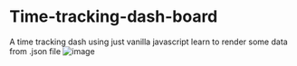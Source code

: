 # Time-tracking-dash-board
A time tracking dash using just vanilla javascript learn to render some data from .json file
![image](https://github.com/majidali55566/Time-tracking-dash-board/assets/83289212/1db41a6c-fc2f-43dd-b366-3ca543454289)
